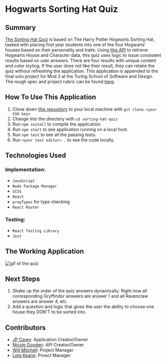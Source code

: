 # Hogwarts Sorting Hat Quiz

## Summary

[The Sorting Hat Quiz](https://jaypeasee.github.io/sorting-hat-quiz/) is based on The Harry Potter Hogwarts Sorting Hat, tasked with placing first year students into one of the four Hogwarts' houses based on their personality and traits. Using [this API](https://github.com/nicolegooden/potter-server) to retrieve Hogwarts House and Character data, this quiz uses logic to issue consistent results based on user answers. There are four results with unique content and color styling. If the user does not like their result, they can retake the quiz without refreshing the application. This application is appended to the final solo project for Mod 3 at the Turing School of Software and Design. The rough spec and project rubric can be found [here](https://frontend.turing.io/projects/module-3/binary-challenge.html).

## How To Use This Application

1. Clone down [this repository](https://github.com/jaypeasee/sorting-hat-quiz) to your local machine with `git clone <your SSH key>`
2. Change into the directory with `cd sorting-hat-quiz`
3. Run `npm install` to compile the application.
4. Run `npm start` to see application running on a local host.
5. Run `npm test` to see all the passing tests.
6. Run `<your text editor> .` to see the code locally.

## Technologies Used

### Implementation:

* `JavaScript`
* `Node Package Manager`
* `SCSS`
*  `React`
* `propTypes` for type checking
* `React Router`

### Testing:

* `React Testing Library`
*  `Jest`

## The Working Application

![gif of the quiz](https://media.giphy.com/media/1xaBXzAWWE6yCHT9io/giphy.gif)

## Next Steps

1. Shake up the order of the quiz answers dynamically. Right now all corresponding Gryffindor answers are answer 1 and all Ravenclaw answers are answer 4, etc.
2. Add a question and logic that gives the user the ability to choose one house they DON'T to be sorted into.

## Contributors

* [JP Carey](https://github.com/jaypeasee): Application Creator/Owner
* [Nicole Gooden](https://github.com/nicolegooden): API Creator/Owner
* [Will Mitchell](https://github.com/wvmitchell): Project Manager
* [Leta Keane](https://github.com/letakeane): Proect Manager
